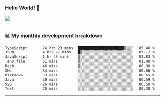 ### Hello World! 👋

<a>
  <img align="center" src="https://github-readme-stats.vercel.app/api?username=megatunger&count_private=true&include_all_commits=true&bg_color=30,56CCF2,2F80ED&title_color=fff&text_color=fff" />
</a>

------
### 📊 My monthly development breakdown

<!--START_SECTION:waka-->

```txt
TypeScript       74 hrs 23 mins  █████████████████████▒░░░   85.46 %
JSON             4 hrs 27 mins   █▒░░░░░░░░░░░░░░░░░░░░░░░   05.12 %
JavaScript       1 hr 35 mins    ▒░░░░░░░░░░░░░░░░░░░░░░░░   01.83 %
.env file        51 mins         ▒░░░░░░░░░░░░░░░░░░░░░░░░   01.00 %
Bash             46 mins         ▒░░░░░░░░░░░░░░░░░░░░░░░░   00.90 %
XML              34 mins         ░░░░░░░░░░░░░░░░░░░░░░░░░   00.66 %
Markdown         33 mins         ░░░░░░░░░░░░░░░░░░░░░░░░░   00.65 %
Java             30 mins         ░░░░░░░░░░░░░░░░░░░░░░░░░   00.59 %
SVG              26 mins         ░░░░░░░░░░░░░░░░░░░░░░░░░   00.50 %
Text             20 mins         ░░░░░░░░░░░░░░░░░░░░░░░░░   00.38 %
```

<!--END_SECTION:waka-->

------
